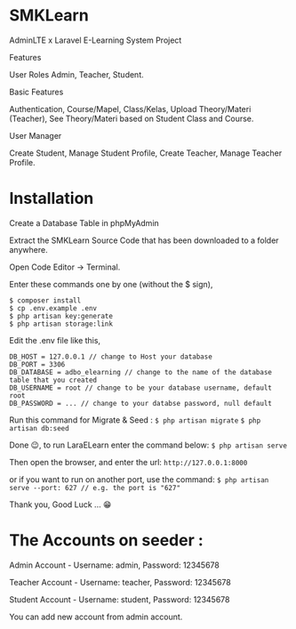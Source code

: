 # SMKLearn
AdminLTE x Laravel E-Learning System Project

Features

User Roles
Admin, Teacher,
Student.

Basic Features

Authentication, Course/Mapel, Class/Kelas,
Upload Theory/Materi (Teacher),
See Theory/Materi based on Student Class and Course.

User Manager

Create Student, Manage Student Profile,
Create Teacher,
Manage Teacher Profile.

# Installation

Create a Database Table in phpMyAdmin

Extract the SMKLearn Source Code that has been downloaded to a folder anywhere.

Open Code Editor → Terminal.
  
Enter these commands one by one (without the $ sign),
  ```$ composer update
  $ composer install
  $ cp .env.example .env
  $ php artisan key:generate
  $ php artisan storage:link
  ```
  
Edit the .env file like this,
  ```DB_CONNECTION = mysql
  DB_HOST = 127.0.0.1 // change to Host your database
  DB_PORT = 3306
  DB_DATABASE = adbo_elearning // change to the name of the database table that you created
  DB_USERNAME = root // change to be your database username, default root
  DB_PASSWORD = ... // change to your databse password, null default 
  ```
  
Run this command for Migrate & Seed :
  ```$ php artisan migrate```
  ```$ php artisan db:seed```
  
Done 😉, to run LaraELearn enter the command below:
  ```$ php artisan serve```
  
Then open the browser, and enter the url:
  ```http://127.0.0.1:8000```
  
or if you want to run on another port, use the command:
  ```$ php artisan serve --port: 627 // e.g. the port is "627"```
  
Thank you, Good Luck ... 😁


# The Accounts on seeder :
Admin Account - Username: admin, Password: 12345678

Teacher Account - Username: teacher, Password: 12345678

Student Account - Username: student, Password: 12345678

You can add new account from admin account.
